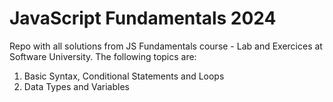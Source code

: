 # JavaScript Fundamentals 2024

Repo with all solutions from JS Fundamentals course - Lab and Exercices at Software University. The following topics are:
1. Basic Syntax, Conditional Statements and Loops
2. Data Types and Variables
